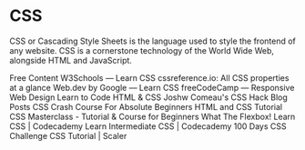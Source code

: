 # CSS

CSS or Cascading Style Sheets is the language used to style the frontend of any website. CSS is a cornerstone technology of the World Wide Web, alongside HTML and JavaScript.

<ResourceGroupTitle>Free Content</ResourceGroupTitle>
<BadgeLink colorScheme='yellow' badgeText='Read' href='https://www.w3schools.com/css/'>W3Schools — Learn CSS</BadgeLink>
<BadgeLink badgeText='Read' colorScheme='yellow' href='https://cssreference.io/'>cssreference.io: All CSS properties at a glance</BadgeLink>
<BadgeLink colorScheme='yellow' badgeText='Read' href='https://web.dev/learn/css/'>Web.dev by Google — Learn CSS</BadgeLink>
<BadgeLink colorScheme='yellow' badgeText='Read' href='https://www.freecodecamp.org/learn/responsive-web-design/'>freeCodeCamp — Responsive Web Design</BadgeLink>
<BadgeLink colorScheme='yellow' badgeText='Read' href='https://learn.shayhowe.com/html-css/building-your-first-web-page/'>Learn to Code HTML & CSS</BadgeLink>
<BadgeLink colorScheme='yellow' badgeText='Read' href='https://www.joshwcomeau.com/'>Joshw Comeau's CSS Hack Blog Posts</BadgeLink>
<BadgeLink badgeText='Watch' href='https://www.youtube.com/watch?v=yfoY53QXEnI'>CSS Crash Course For Absolute Beginners</BadgeLink>
<BadgeLink badgeText='Watch' href='https://www.youtube.com/watch?v=D-h8L5hgW-w'>HTML and CSS Tutorial</BadgeLink>
<BadgeLink badgeText='Watch' href='https://www.youtube.com/watch?v=FqmB-Zj2-PA'>CSS Masterclass - Tutorial & Course for Beginners</BadgeLink>
<BadgeLink colorScheme='green' badgeText='Course' href='https://flexbox.io/'>What The Flexbox!</BadgeLink>
<BadgeLink colorScheme='green' badgeText='Course' href='https://www.codecademy.com/learn/learn-css'>Learn CSS | Codecademy</BadgeLink>
<BadgeLink colorScheme='green' badgeText='Course' href='https://www.codecademy.com/learn/learn-intermediate-css'>Learn Intermediate CSS | Codecademy</BadgeLink>
<BadgeLink colorScheme='yellow' badgeText='Read' href='https://100dayscss.com'>100 Days CSS Challenge</BadgeLink>
<BadgeLink colorScheme='yellow' badgeText='Read' href='https://www.scaler.com/topics/css'>CSS Tutorial | Scaler</BadgeLink>